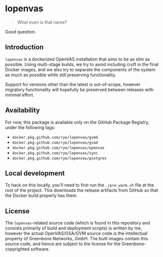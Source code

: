 # lopenvas

>What even is that name?

Good question.

## Introduction

`lopenvas` is a dockerized OpenVAS installation that aims to be as slim as possible.
Using multi-stage builds, we try to avoid including cruft in the final Docker images, and we also try to separate the components of the system as much as possible while still preserving functionality.

Support for versions other than the latest is out-of-scope, however migratory functionality will hopefully be preserved between releases with minimal effort.

## Availability

For now, this package is available only on the GitHub Package Registry, under the following tags:

- `docker.pkg.github.com/rye/lopenvas/gvmd`
- `docker.pkg.github.com/rye/lopenvas/gsad`
- `docker.pkg.github.com/rye/lopenvas/openvas`
- `docker.pkg.github.com/rye/lopenvas/sync`
- `docker.pkg.github.com/rye/lopenvas/postgres`

## Local development

To hack on this locally, you'll need to first run the `./pre_warm.sh` file at the root of the project.
This downloads the release artifacts from GitHub so that the Docker build properly has them.

## License

The `lopenvas`-related source code (which is found in this repository and consists primarily of build and deployment scripts) is written by me, however the actual OpenVAS/GSA/GVM source code is the intellectual property of Greenbone Networks, GmbH.
The built images contain this source code, and hence are subject to the license for the Greenbone-copyrighted software.
